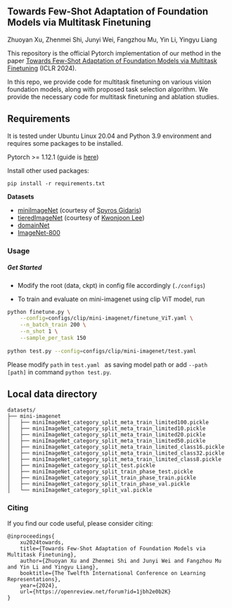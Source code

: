## Towards Few-Shot Adaptation of Foundation Models via Multitask Finetuning
Zhuoyan Xu, Zhenmei Shi, Junyi Wei, Fangzhou Mu, Yin Li, Yingyu Liang

This repository is the official Pytorch implementation of our method in the paper
[Towards Few-Shot Adaptation of Foundation Models via Multitask Finetuning](https://openreview.net/forum?id=1jbh2e0b2K) (ICLR 2024). 

In this repo, we provide code for multitask finetuning on various vision foundation models, along with proposed task selection algorithm. We provide the necessary code for multitask finetuning and ablation studies. 

## Requirements

It is tested under Ubuntu Linux 20.04 and Python 3.9 environment and requires some packages to be installed.

Pytorch >= 1.12.1 (guide is [here](https://pytorch.org/get-started/locally/))

Install other used packages:

```
pip install -r requirements.txt
```

**Datasets**
- [miniImageNet](https://mega.nz/#!rx0wGQyS!96sFlAr6yyv-9QQPCm5OBFbOm4XSD0t-HlmGaT5GaiE) (courtesy of [Spyros Gidaris](https://github.com/gidariss/FewShotWithoutForgetting))
- [tieredImageNet](https://drive.google.com/open?id=1nVGCTd9ttULRXFezh4xILQ9lUkg0WZCG) (courtesy of [Kwonjoon Lee](https://github.com/kjunelee/MetaOptNet))
- [domainNet](http://ai.bu.edu/M3SDA/)
- [ImageNet-800](http://image-net.org/challenges/LSVRC/2012/)


### Usage

##### Get Started
- Modify the root (data, ckpt) in config file accordingly (`./configs`)

- To train and evaluate on mini-imagenet using clip ViT model, run

```bash
python finetune.py \
    --config=configs/clip/mini-imagenet/finetune_ViT.yaml \
    --n_batch_train 200 \
    --n_shot 1 \
    --sample_per_task 150
    
python test.py --config=configs/clip/mini-imagenet/test.yaml 
```

Please modify `path` in `test.yaml ` as saving model path or add `--path [path]` in command `python test.py`.


## Local data directory
```
datasets/
├── mini-imagenet
│   ├── miniImageNet_category_split_meta_train_limited100.pickle
│   ├── miniImageNet_category_split_meta_train_limited10.pickle
│   ├── miniImageNet_category_split_meta_train_limited20.pickle
│   ├── miniImageNet_category_split_meta_train_limited50.pickle
│   ├── miniImageNet_category_split_meta_train_limited_class16.pickle
│   ├── miniImageNet_category_split_meta_train_limited_class32.pickle
│   ├── miniImageNet_category_split_meta_train_limited_class8.pickle
│   ├── miniImageNet_category_split_test.pickle
│   ├── miniImageNet_category_split_train_phase_test.pickle
│   ├── miniImageNet_category_split_train_phase_train.pickle
│   ├── miniImageNet_category_split_train_phase_val.pickle
│   └── miniImageNet_category_split_val.pickle
```


### Citing

If you find our code useful, please consider citing:

```
@inproceedings{
    xu2024towards,
    title={Towards Few-Shot Adaptation of Foundation Models via Multitask Finetuning},
    author={Zhuoyan Xu and Zhenmei Shi and Junyi Wei and Fangzhou Mu and Yin Li and Yingyu Liang},
    booktitle={The Twelfth International Conference on Learning Representations},
    year={2024},
    url={https://openreview.net/forum?id=1jbh2e0b2K}
}
```
